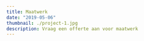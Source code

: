 ```yaml
---
title: Maatwerk
date: "2019-05-06"
thumbnail: ./project-1.jpg
description: Vraag een offerte aan voor maatwerk
---
```


<!-- ![It's all blue](./cody-davis-253925-unsplash.jpg)

![It's all blue](./cody-davis-259003-unsplash.jpg) -->
